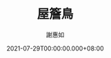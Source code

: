 ---
issue: 439
title: 屋簷鳥
author: 謝惠如
language: 南四縣
date: 2021-07-29T00:00:00.000+08:00
topic: 抒懷
difficulty: 2
wikidata: Q131449244
wikidata_link: https://www.wikidata.org/wiki/Q131449244
author_wikidata_link: https://www.wikidata.org/wiki/Q131448073
author_wikidata: Q131448073
---